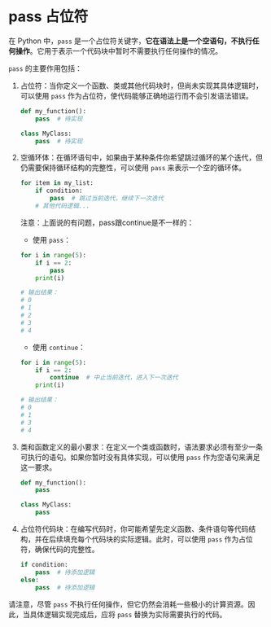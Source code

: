 # pass 占位符

在 Python 中，`pass` 是一个占位符关键字，**它在语法上是一个空语句，不执行任何操作**。它用于表示一个代码块中暂时不需要执行任何操作的情况。

`pass` 的主要作用包括：

1. 占位符：当你定义一个函数、类或其他代码块时，但尚未实现其具体逻辑时，可以使用 `pass` 作为占位符，使代码能够正确地运行而不会引发语法错误。

   ```python
   def my_function():
       pass  # 待实现
   
   class MyClass:
       pass  # 待实现
   ```

2. 空循环体：在循环语句中，如果由于某种条件你希望跳过循环的某个迭代，但仍需要保持循环结构的完整性，可以使用 `pass` 来表示一个空的循环体。

   ```python
   for item in my_list:
       if condition:
           pass  # 跳过当前迭代，继续下一次迭代
       # 其他代码逻辑...
   ```

   注意：上面说的有问题，pass跟continue是不一样的：

   - 使用 `pass`：

   ```python
   for i in range(5):
       if i == 2:
           pass
       print(i)
   
   # 输出结果：
   # 0
   # 1
   # 2
   # 3
   # 4
   ```

   - 使用 `continue`：

   ```python
   for i in range(5):
       if i == 2:
           continue  # 中止当前迭代，进入下一次迭代
       print(i)
   
   # 输出结果：
   # 0
   # 1
   # 3
   # 4
   ```

3. 类和函数定义的最小要求：在定义一个类或函数时，语法要求必须有至少一条可执行的语句。如果你暂时没有具体实现，可以使用 `pass` 作为空语句来满足这一要求。

   ```python
   def my_function():
       pass
   
   class MyClass:
       pass
   ```

4. 占位符代码块：在编写代码时，你可能希望先定义函数、条件语句等代码结构，并在后续填充每个代码块的实际逻辑。此时，可以使用 `pass` 作为占位符，确保代码的完整性。

   ```python
   if condition:
       pass  # 待添加逻辑
   else:
       pass  # 待添加逻辑
   ```

请注意，尽管 `pass` 不执行任何操作，但它仍然会消耗一些极小的计算资源。因此，当具体逻辑实现完成后，应将 `pass` 替换为实际需要执行的代码。

